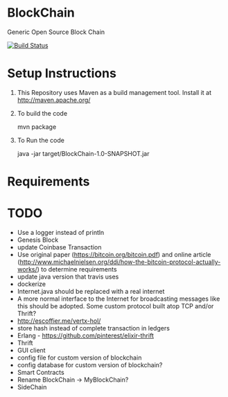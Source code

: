 # BlockChain
Generic Open Source Block Chain

[![Build Status](https://travis-ci.org/himanshuo/BlockChain.svg?branch=master)](https://travis-ci.org/himanshuo/BlockChain)


# Setup Instructions

1. This Repository uses Maven as a build management tool. Install it at http://maven.apache.org/
2. To build the code

    mvn package

3. To Run the code

    java -jar target/BlockChain-1.0-SNAPSHOT.jar




# Requirements

# TODO
* Use a logger instead of println
* Genesis Block
* update Coinbase Transaction
* Use original paper (https://bitcoin.org/bitcoin.pdf) and online article (http://www.michaelnielsen.org/ddi/how-the-bitcoin-protocol-actually-works/) to determine requirements
* update java version that travis uses
* dockerize
* Internet.java should be replaced with a real internet
* A more normal interface to the Internet for broadcasting messages like this should be adopted. Some custom protocol built atop TCP and/or Thrift?
* http://escoffier.me/vertx-hol/
* store hash instead of complete transaction in ledgers
* Erlang - https://github.com/pinterest/elixir-thrift
* Thrift
* GUI client
* config file for custom version of blockchain
* config database for custom version of blockchain?
* Smart Contracts
* Rename BlockChain -> MyBlockChain?
* SideChain
